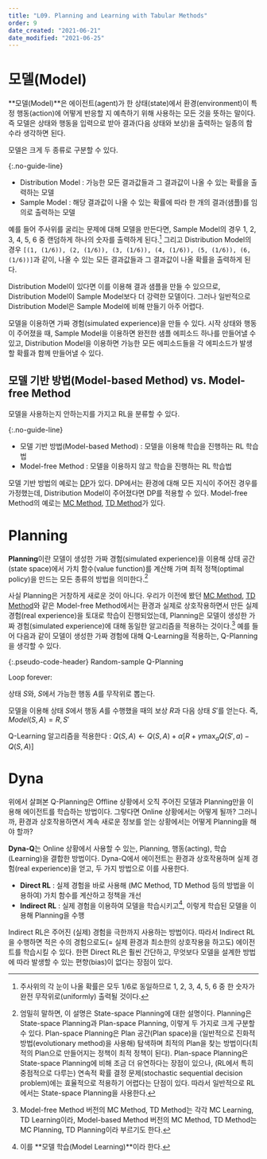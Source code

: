 ```yaml
---
title: "L09. Planning and Learning with Tabular Methods"
order: 9
date_created: "2021-06-21"
date_modified: "2021-06-25"
---
```


# 모델(Model)

**모델(Model)**은 에이전트(agent)가 한 상태(state)에서 환경(environment)이 특정 행동(action)에 어떻게 반응할 지 예측하기 위해 사용하는 모든 것을 뜻하는 말이다. 즉 모델은 상태와 행동을 입력으로 받아 결과(다음 상태와 보상)을 출력하는 일종의 함수라 생각하면 된다.

모델은 크게 두 종류로 구분할 수 있다.

{:.no-guide-line}
- Distribution Model : 가능한 모든 결과값들과 그 결과값이 나올 수 있는 확률을 출력하는 모델
- Sample Model : 해당 결과값이 나올 수 있는 확률에 따라 한 개의 결과(샘플)를 임의로 출력하는 모델

예를 들어 주사위를 굴리는 문제에 대해 모델을 만든다면, Sample Model의 경우 1, 2, 3, 4, 5, 6 중 랜덤하게 하나의 숫자를 출력하게 된다.[^1] 그리고 Distribution Model의 경우 `[(1, (1/6)), (2, (1/6)), (3, (1/6)), (4, (1/6)), (5, (1/6)), (6, (1/6))]`과 같이, 나올 수 있는 모든 결과값들과 그 결과값이 나올 확률을 출력하게 된다.

[^1]: 주사위의 각 눈이 나올 확률은 모두 1/6로 동일하므로 1, 2, 3, 4, 5, 6 중 한 숫자가 완전 무작위로(uniformly) 출력될 것이다.

Distribution Model이 있다면 이를 이용해 결과 샘플을 만들 수 있으므로, Distribution Model이 Sample Model보다 더 강력한 모델이다. 그러나 일반적으로 Distribution Model은 Sample Model에 비해 만들기 아주 어렵다.

모델을 이용하면 가짜 경험(simulated experience)을 만들 수 있다. 시작 상태와 행동이 주어졌을 때, Sample Model을 이용하면 완전한 샘플 에피소드 하나를 만들어낼 수 있고, Distribution Model을 이용하면 가능한 모든 에피소드들을 각 에피소드가 발생할 확률과 함께 만들어낼 수 있다.

## 모델 기반 방법(Model-based Method) vs. Model-free Method

모델을 사용하는지 안하는지를 가지고 RL을 분류할 수 있다.

{:.no-guide-line}
- 모델 기반 방법(Model-based Method) : 모델을 이용해 학습을 진행하는 RL 학습법
- Model-free Method : 모델을 이용하지 않고 학습을 진행하는 RL 학습법

모델 기반 방법의 예로는 [DP](/SNU_m3309.000200/05-dp)가 있다. DP에서는 환경에 대해 모든 지식이 주어진 경우를 가정했는데, Distribution Model이 주어졌다면 DP를 적용할 수 있다. Model-free Method의 예로는 [MC Method](/SNU_m3309.000200/06-mc), [TD Method](/SNU_m3309.000200/07-td)가 있다.

# Planning

**Planning**이란 모델이 생성한 가짜 경험(simulated experience)을 이용해 상태 공간(state space)에서 가치 함수(value function)를 계산해 가며 최적 정책(optimal policy)을 만드는 모든 종류의 방법을 의미한다.[^2]

[^2]: 엄밀히 말하면, 이 설명은 State-space Planning에 대한 설명이다. Planning은 State-space Planning과 Plan-space Planning, 이렇게 두 가지로 크게 구분할 수 있다. Plan-space Planning은 Plan 공간(Plan space)을 (일반적으로 진화적 방법(evolutionary method)을 사용해) 탐색하며 최적의 Plan을 찾는 방법이다(최적의 Plan으로 만들어지는 정책이 최적 정책이 된다). Plan-space Planning은 State-space Planning에 비해 조금 더 유연하다는 장점이 있으나, (RL에서 특히 중점적으로 다루는) 연속적 확률 결정 문제(stochastic sequential decision problem)에는 효율적으로 적용하기 어렵다는 단점이 있다. 따라서 일반적으로 RL에서는 State-space Planning을 사용한다.

사실 Planning은 거창하게 새로운 것이 아니다. 우리가 이전에 봤던 [MC Method](/SNU_m3309.000200/06-mc), [TD Method](/SNU_m3309.000200/07-td)와 같은 Model-free Method에서는 환경과 실제로 상호작용하면서 만든 실제 경험(real experience)을 토대로 학습이 진행되었는데, Planning은 모델이 생성한 가짜 경험(simulated experience)에 대해 동일한 알고리즘을 적용하는 것이다.[^3] 예를 들어 다음과 같이 모델이 생성한 가짜 경험에 대해 Q-Learning을 적용하는, Q-Planning을 생각할 수 있다.

[^3]: Model-free Method 버전의 MC Method, TD Method는 각각 MC Learning, TD Learning이라, Model-based Method 버전의 MC Method, TD Method는 MC Planning, TD Planning이라 부르기도 한다.

{:.pseudo-code-header}
Random-sample Q-Planning

<div class="pseudo-code" markdown="block">

<span class="keyword-highlight">Loop</span> forever:

<span class="indent-1"/>상태 $S$와, $S$에서 가능한 행동 $A$를 무작위로 뽑는다.

<span class="indent-1"/>모델을 이용해 상태 $S$에서 행동 $A$를 수행했을 때의 보상 $R$과 다음 상태 $S'$를 얻는다. 즉, $Model(S,\,A) = R,\,S'$

<span class="indent-1"/>Q-Learning 알고리즘을 적용한다 : $Q(S,\,A) \leftarrow Q(S,\,A) + \alpha [R + \gamma \max_a Q(S',\,a) - Q(S,\,A)]$

</div>

# Dyna

위에서 살펴본 Q-Planning은 Offline 상황에서 오직 주어진 모델과 Planning만을 이용해 에이전트를 학습하는 방법이다. 그렇다면 Online 상황에서는 어떻게 될까? 그러니까, 환경과 상호작용하면서 계속 새로운 정보를 얻는 상황에서는 어떻게 Planning을 해야 할까?

**Dyna-Q**는 Online 상황에서 사용할 수 있는, Planning, 행동(acting), 학습(Learning)을 결합한 방법이다. Dyna-Q에서 에이전트는 환경과 상호작용하며 실제 경험(real experience)을 얻고, 두 가지 방법으로 이를 사용한다.

- **Direct RL** : 실제 경험을 바로 사용해 (MC Method, TD Method 등의 방법을 이용하여) 가치 함수를 계산하고 정책을 개선
- **Indirect RL** : 실제 경험을 이용하여 모델을 학습시키고[^4], 이렇게 학습된 모델을 이용해 Planning을 수행

[^4]: 이를 **모델 학습(Model Learning)**이라 한다.

Indirect RL은 주어진 (실제) 경험을 극한까지 사용하는 방법이다. 따라서 Indirect RL을 수행하면 적은 수의 경험으로도(= 실제 환경과 최소한의 상호작용을 하고도) 에이전트를 학습시킬 수 있다. 한편 Direct RL은 훨씬 간단하고, 무엇보다 모델을 설계한 방법에 따라 발생할 수 있는 편향(bias)이 없다는 장점이 있다.

